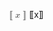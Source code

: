 <span class="katex"><span class="katex-mathml"><math xmlns="http://www.w3.org/1998/Math/MathML"><semantics><mrow><mo mathvariant="normal" lspace="0em" rspace="0em">⟦</mo><mi>x</mi><mo mathvariant="normal" lspace="0em" rspace="0em">⟧</mo></mrow><annotation encoding="application/x-tex">⟦x⟧</annotation></semantics></math></span><span class="katex-html" aria-hidden="true"><span class="base"><span class="strut" style="height:1em;vertical-align:-0.25em;"></span><span class="mopen"><span class="mopen">[</span><span class="mspace" style="margin-right:-0.17777777777777778em;"></span><span class="mopen">[</span></span><span class="mord mathnormal">x</span><span class="mclose"><span class="mclose">]</span><span class="mspace" style="margin-right:-0.17777777777777778em;"></span><span class="mclose">]</span></span></span></span></span>